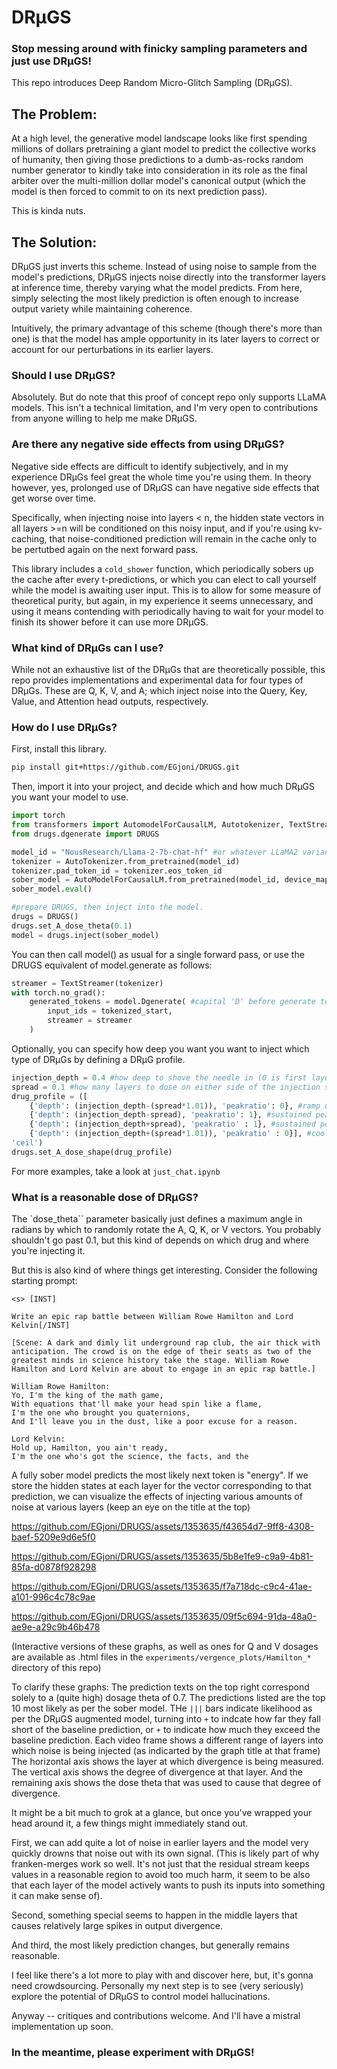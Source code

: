 # DRµGS
### Stop messing around with finicky sampling parameters and just use DRµGS!
This repo introduces Deep Random Micro-Glitch Sampling (DRµGS).

## The Problem:
At a high level, the generative model landscape looks like first spending millions of dollars pretraining a giant model to predict the collective works of humanity, then giving those predictions to a dumb-as-rocks random number generator to kindly take into consideration in its role as the final arbiter over the multi-million dollar model's canonical output (which the model is then forced to commit to on its next prediction pass).

This is kinda nuts.

## The Solution:
DRµGS just inverts this scheme. Instead of using noise to sample from the model's predictions, DRµGS injects noise directly into the transformer layers at inference time, thereby varying what the model predicts. From here, simply selecting the most likely prediction is often enough to increase output variety while maintaining coherence.

Intuitively, the primary advantage of this scheme (though there's more than one) is that the model has ample opportunity in its later layers to correct or account for our perturbations in its earlier layers.

### Should I use DRµGS?
Absolutely. But do note that this proof of concept repo only supports LLaMA models. This isn't a technical limitation, and I'm very open to contributions from anyone willing to help me make DRµGS. 

### Are there any negative side effects from using DRµGS?
Negative side effects are difficult to identify subjectively, and in my experience DRµGs feel great the whole time you're using them.
In theory however, yes, prolonged use of DRµGS can have negative side effects that get worse over time.

Specifically, when injecting noise into layers < n, the hidden state vectors in all layers >=n will be conditioned on this noisy input, and if you're using kv-caching, that noise-conditioned prediction will remain in the cache only to be pertutbed again on the next forward pass.

This library includes a `cold_shower` function, which periodically sobers up the cache after every t-predictions, or which you can elect to call yourself while the model is awaiting user input. This is to allow for some measure of theoretical purity, but again, in my experience it seems unnecessary, and using it means contending with periodically having to wait for your model to finish its shower before it can use more DRµGS.


### What kind of DRµGs can I use?
While not an exhaustive list of the DRµGs that are theoretically possible, this repo provides implementations and experimental data for four types of DRµGs. These are Q, K, V, and A; which inject noise into the Query, Key, Value, and Attention head outputs, respectively.

### How do I use DRµGs?

First, install this library.

```bash
pip install git+https://github.com/EGjoni/DRUGS.git
```

Then, import it into your project, and decide which and how much DRµGS you want your model to use.

```python
import torch
from transformers import AutomodelForCausalLM, Autotokenizer, TextStreamer
from drugs.dgenerate import DRUGS

model_id = "NousResearch/Llama-2-7b-chat-hf" #or whatever LLaMA2 variant you prefer
tokenizer = AutoTokenizer.from_pretrained(model_id)
tokenizer.pad_token_id = tokenizer.eos_token_id
sober_model = AutoModelForCausalLM.from_pretrained(model_id, device_map="auto")
sober_model.eval()

#prepare DRUGS, then inject into the model.
drugs = DRUGS()
drugs.set_A_dose_theta(0.1)
model = drugs.inject(sober_model)
```

You can then call model() as usual for a single forward pass, or use the DRUGS equivalent of model.generate as follows:

```python
streamer = TextStreamer(tokenizer)
with torch.no_grad():
    generated_tokens = model.Dgenerate( #capital 'D' before generate to distinguish from regular .generate()
        input_ids = tokenized_start,
        streamer = streamer
    )
```



Optionally, you can specify how deep you want you want to inject which type of DRµGs by defining a DRµG profile.

```python
injection_depth = 0.4 #how deep to shove the needle in (0 is first layer, 1 is last layer)
spread = 0.1 #how many layers to dose on either side of the injection site (0 is no layers, 1 is all layers)
drug_profile = ([
    {'depth': (injection_depth-(spread*1.01)), 'peakratio': 0}, #ramp up
    {'depth': (injection_depth-spread), 'peakratio': 1}, #sustained peak
    {'depth': (injection_depth+spread), 'peakratio' : 1}, #sustained peak
    {'depth': (injection_depth+(spread*1.01)), 'peakratio' : 0}], #cool down 
'ceil')
drugs.set_A_dose_shape(drug_profile) 
```

For more examples, take a look at `just_chat.ipynb`


### What is a reasonable dose of DRµGS?

The `dose_theta`` parameter basically just defines a maximum angle in radians by which to randomly rotate the A, Q, K, or V vectors. You probably shouldn't go past 0.1, but this kind of depends on which drug and where you're injecting it.

But this is also kind of where things get interesting. Consider the following starting prompt:

```
<s> [INST]

Write an epic rap battle between William Rowe Hamilton and Lord Kelvin[/INST]

[Scene: A dark and dimly lit underground rap club, the air thick with anticipation. The crowd is on the edge of their seats as two of the greatest minds in science history take the stage. William Rowe Hamilton and Lord Kelvin are about to engage in an epic rap battle.]

William Rowe Hamilton:
Yo, I'm the king of the math game,
With equations that'll make your head spin like a flame,
I'm the one who brought you quaternions,
And I'll leave you in the dust, like a poor excuse for a reason.

Lord Kelvin:
Hold up, Hamilton, you ain't ready,
I'm the one who's got the science, the facts, and the
```

A fully sober model predicts the most likely next token is "energy". If we store the hidden states at each layer for the vector corresponding to that prediction, we can visualize the effects of injecting various amounts of noise at various layers (keep an eye on the title at the top)


https://github.com/EGjoni/DRUGS/assets/1353635/f43654d7-9ff8-4308-baef-5209e9d6e5f0


https://github.com/EGjoni/DRUGS/assets/1353635/5b8e1fe9-c9a9-4b81-85fa-d0878f928298



https://github.com/EGjoni/DRUGS/assets/1353635/f7a718dc-c9c4-41ae-a101-996c4c78c9ae



https://github.com/EGjoni/DRUGS/assets/1353635/09f5c694-91da-48a0-ae9e-a29c9b46b478



(Interactive versions of these graphs, as well as ones for Q and V dosages are available as .html files in the `experiments/vergence_plots/Hamilton_*` directory of this repo)

To clarify these graphs:
The prediction texts on the top right correspond solely to a (quite high) dosage theta of 0.7. The predictions listed are the top 10 most likely as per the sober model. THe `|||` bars indicate likelihood as per the DRµGS augmented model, turning into `+` to indcate how far they fall short of the baseline prediction, or `+` to indicate how much they exceed the baseline prediction.
Each video frame shows a different range of layers into which noise is being injected (as indicarted by the graph title at that frame)
The horizontal axis shows the layer at which divergence is being measured.
The vertical axis shows the degree of divergence at that layer.
And the remaining axis shows the dose theta that was used to cause that degree of divergence.

It might be a bit much to grok at a glance, but once you've wrapped your head around it, a few things might immediately stand out. 

First, we can add quite a lot of noise in earlier layers and the model very quickly drowns that noise out with its own signal. (This is likely part of why franken-merges work so well. It's not just that the residual stream keeps values in a reasonable region to avoid too much harm, it seem to be also that each layer of the model actively wants to push its inputs into something it can make sense of).

Second, something special seems to happen in the middle layers that causes relatively large spikes in output divergence.

And third, the most likely prediction changes, but generally remains reasonable.

I feel like there's a lot more to play with and discover here, but, it's gonna need crowdsourcing. Personally my next step is to see (very seriously) explore the potential of DRµGS to control model hallucinations.


Anyway -- critiques and contributions welcome. And I'll have a mistral implementation up soon. 

### In the meantime, please experiment with DRµGS!

